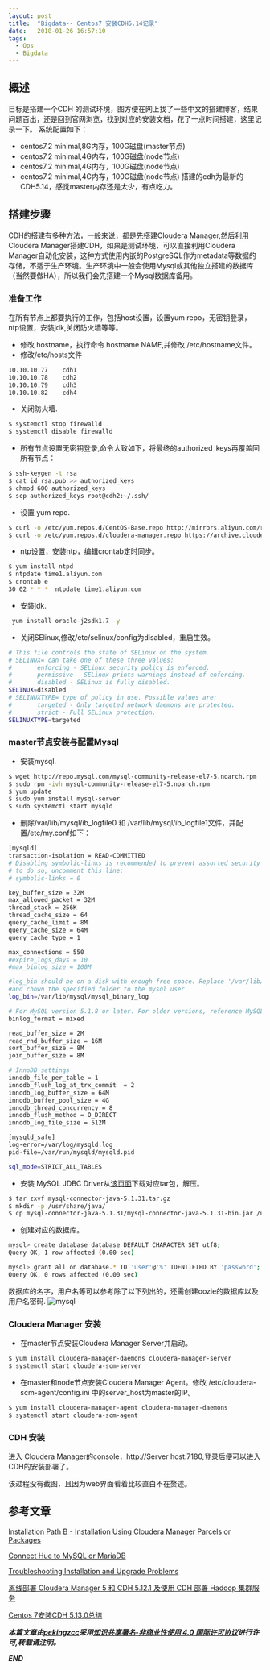 ```yaml
---
layout: post
title:  "Bigdata-- Centos7 安装CDH5.14记录"
date:   2018-01-26 16:57:10
tags: 
  - Ops
  - Bigdata
---
```



## 概述

目标是搭建一个CDH 的测试环境，图方便在网上找了一些中文的搭建博客，结果问题百出，还是回到官网浏览，找到对应的安装文档，花了一点时间搭建，这里记录一下。
系统配置如下：
- centos7.2 minimal,8G内存，100G磁盘(master节点)
- centos7.2 minimal,4G内存，100G磁盘(node节点)
- centos7.2 minimal,4G内存，100G磁盘(node节点)
- centos7.2 minimal,4G内存，100G磁盘(node节点)
搭建的cdh为最新的CDH5.14，感觉master内存还是太少，有点吃力。

## 搭建步骤

CDH的搭建有多种方法，一般来说，都是先搭建Cloudera Manager,然后利用Cloudera Manager搭建CDH，如果是测试环境，可以直接利用Cloudera Manager自动化安装，这种方式使用内嵌的PostgreSQL作为metadata等数据的存储，不适于生产环境。生产环境中一般会使用Mysql或其他独立搭建的数据库（当然要做HA），所以我们会先搭建一个Mysql数据库备用。

### 准备工作

在所有节点上都要执行的工作，包括host设置，设置yum repo，无密钥登录，ntp设置，安装jdk,关闭防火墙等等。

- 修改 hostname，执行命令 hostname NAME,并修改 /etc/hostname文件。
- 修改/etc/hosts文件
```bash
10.10.10.77    cdh1
10.10.10.78    cdh2
10.10.10.79    cdh3
10.10.10.82    cdh4
```
- 关闭防火墙.
```bash
$ systemctl stop firewalld
$ systemctl disable firewalld
``` 
- 所有节点设置无密钥登录,命令大致如下，将最终的authorized_keys再覆盖回所有节点：
```bash
$ ssh-keygen -t rsa
$ cat id_rsa.pub >> authorized_keys
$ chmod 600 authorized_keys
$ scp authorized_keys root@cdh2:~/.ssh/ 
```
- 设置 yum repo.
```bash
$ curl -o /etc/yum.repos.d/CentOS-Base.repo http://mirrors.aliyun.com/repo/Centos-7.repo  # 阿里yum源
$ curl -o /etc/yum.repos.d/cloudera-manager.repo https://archive.cloudera.com/cm5/redhat/7/x86_64/cm/cloudera-manager.repo  # cloudera yum源
```
- ntp设置，安装ntp，编辑crontab定时同步。
```bash
$ yum install ntpd
$ ntpdate time1.aliyun.com
$ crontab e
30 02 * * *  ntpdate time1.aliyun.com 
```
- 安装jdk.
```bash
 yum install oracle-j2sdk1.7 -y
```
- 关闭SElinux,修改/etc/selinux/config为disabled，重启生效。
```bash
# This file controls the state of SELinux on the system.
# SELINUX= can take one of these three values:
#       enforcing - SELinux security policy is enforced.
#       permissive - SELinux prints warnings instead of enforcing.
#       disabled - SELinux is fully disabled.
SELINUX=disabled
# SELINUXTYPE= type of policy in use. Possible values are:
#       targeted - Only targeted network daemons are protected.
#       strict - Full SELinux protection.
SELINUXTYPE=targeted
```
### master节点安装与配置Mysql 
- 安装mysql.
```bash
$ wget http://repo.mysql.com/mysql-community-release-el7-5.noarch.rpm
$ sudo rpm -ivh mysql-community-release-el7-5.noarch.rpm
$ yum update
$ sudo yum install mysql-server
$ sudo systemctl start mysqld
```
- 删除/var/lib/mysql/ib_logfile0 和 /var/lib/mysql/ib_logfile1文件，并配置/etc/my.conf如下：
```bash
[mysqld]
transaction-isolation = READ-COMMITTED
# Disabling symbolic-links is recommended to prevent assorted security risks;
# to do so, uncomment this line:
# symbolic-links = 0

key_buffer_size = 32M
max_allowed_packet = 32M
thread_stack = 256K
thread_cache_size = 64
query_cache_limit = 8M
query_cache_size = 64M
query_cache_type = 1

max_connections = 550
#expire_logs_days = 10
#max_binlog_size = 100M

#log_bin should be on a disk with enough free space. Replace '/var/lib/mysql/mysql_binary_log' with an appropriate path for your system
#and chown the specified folder to the mysql user.
log_bin=/var/lib/mysql/mysql_binary_log

# For MySQL version 5.1.8 or later. For older versions, reference MySQL documentation for configuration help.
binlog_format = mixed

read_buffer_size = 2M
read_rnd_buffer_size = 16M
sort_buffer_size = 8M
join_buffer_size = 8M

# InnoDB settings
innodb_file_per_table = 1
innodb_flush_log_at_trx_commit  = 2
innodb_log_buffer_size = 64M
innodb_buffer_pool_size = 4G
innodb_thread_concurrency = 8
innodb_flush_method = O_DIRECT
innodb_log_file_size = 512M

[mysqld_safe]
log-error=/var/log/mysqld.log
pid-file=/var/run/mysqld/mysqld.pid

sql_mode=STRICT_ALL_TABLES
```
- 安装 MySQL JDBC Driver从[该页面](http://www.mysql.com/downloads/connector/j/5.1.html)下载对应tar包，解压。
```bash
$ tar zxvf mysql-connector-java-5.1.31.tar.gz
$ mkdir -p /usr/share/java/
$ cp mysql-connector-java-5.1.31/mysql-connector-java-5.1.31-bin.jar /usr/share/java/mysql-connector-java.jar
```
- 创建对应的数据库。
```bash
mysql> create database database DEFAULT CHARACTER SET utf8;
Query OK, 1 row affected (0.00 sec)

mysql> grant all on database.* TO 'user'@'%' IDENTIFIED BY 'password';
Query OK, 0 rows affected (0.00 sec)
```
数据库的名字，用户名等可以参考除了以下列出的，还需创建oozie的数据库以及用户名密码.
![mysql](https://raw.githubusercontent.com/zhangchenchen/zhangchenchen.github.io/hexo/images/20180129200028-mysql-role.jpg)

### Cloudera Manager 安装

- 在master节点安装Cloudera Manager Server并启动。
```bash
$ yum install cloudera-manager-daemons cloudera-manager-server
$ systemctl start cloudera-scm-server
```
- 在master和node节点安装Cloudera Manager Agent。修改 /etc/cloudera-scm-agent/config.ini 中的server_host为master的IP。
```bash
$ yum install cloudera-manager-agent cloudera-manager-daemons
$ systemctl start cloudera-scm-agent
```

### CDH 安装

进入 Cloudera Manager的console，http://Server host:7180,登录后便可以进入CDH的安装部署了。

该过程没有截图，且因为web界面看着比较直白不在赘述。


## 参考文章

[Installation Path B - Installation Using Cloudera Manager Parcels or Packages](https://www.cloudera.com/documentation/enterprise/latest/topics/cm_ig_install_path_b.html#id_z2h_pnm_25)

[Connect Hue to MySQL or MariaDB](https://www.cloudera.com/documentation/enterprise/latest/topics/hue_dbs_mysql.html#concept_tq4_tbt_zw)

[Troubleshooting Installation and Upgrade Problems](https://www.cloudera.com/documentation/enterprise/latest/topics/cm_ig_troubleshooting.html#cmig_topic_19)

[离线部署 Cloudera Manager 5 和 CDH 5.12.1 及使用 CDH 部署 Hadoop 集群服务](https://segmentfault.com/a/1190000011341408)

[Centos 7安装CDH 5.13.0总结](https://www.cmgine.com/archives/19107.html)


***本篇文章由[pekingzcc](https://zhangchenchen.github.io/)采用[知识共享署名-非商业性使用 4.0 国际许可协议](https://creativecommons.org/licenses/by-nc-sa/4.0/)进行许可,转载请注明。***


 ***END***